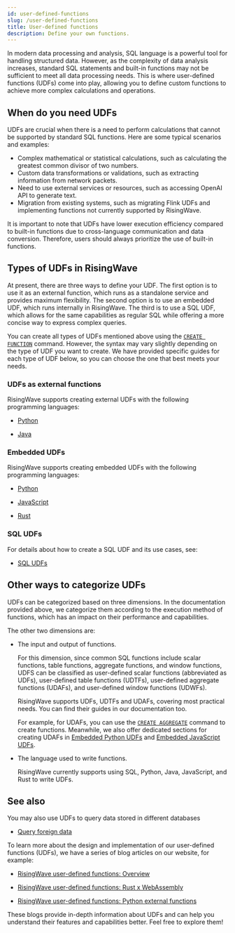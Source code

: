 ```yaml
---
id: user-defined-functions
slug: /user-defined-functions
title: User-defined functions
description: Define your own functions.
---
```

<head>
  <link rel="canonical" href="https://docs.risingwave.com/docs/current/user-defined-functions/" />
</head>

In modern data processing and analysis, SQL language is a powerful tool for handling structured data. However, as the complexity of data analysis increases, standard SQL statements and built-in functions may not be sufficient to meet all data processing needs. This is where user-defined functions (UDFs) come into play, allowing you to define custom functions to achieve more complex calculations and operations.

## When do you need UDFs

UDFs are crucial when there is a need to perform calculations that cannot be supported by standard SQL functions. Here are some typical scenarios and examples:

- Complex mathematical or statistical calculations, such as calculating the greatest common divisor of two numbers.
- Custom data transformations or validations, such as extracting information from network packets.
- Need to use external services or resources, such as accessing OpenAI API to generate text.
- Migration from existing systems, such as migrating Flink UDFs and implementing functions not currently supported by RisingWave.

It is important to note that UDFs have lower execution efficiency compared to built-in functions due to cross-language communication and data conversion. Therefore, users should always prioritize the use of built-in functions.

## Types of UDFs in RisingWave

At present, there are three ways to define your UDF. The first option is to use it as an external function, which runs as a standalone service and provides maximum flexibility. The second option is to use an embedded UDF, which runs internally in RisingWave. The third is to use a SQL UDF, which allows for the same capabilities as regular SQL while offering a more concise way to express complex queries.

You can create all types of UDFs mentioned above using the [`CREATE FUNCTION`](/sql/commands/sql-create-function.md) command. However, the syntax may vary slightly depending on the type of UDF you want to create. We have provided specific guides for each type of UDF below, so you can choose the one that best meets your needs.


### UDFs as external functions

RisingWave supports creating external UDFs with the following programming languages:

- [Python](/sql/udf/udf-python.md)

- [Java](/sql/udf/udf-java.md)

### Embedded UDFs

RisingWave supports creating embedded UDFs with the following programming languages:

- [Python](/sql/udf/udf-python-embedded.md)

- [JavaScript](/sql/udf/udf-javascript.md)
- [Rust](/sql/udf/udf-rust.md)

### SQL UDFs

For details about how to create a SQL UDF and its use cases, see:

- [SQL UDFs](/sql/udf/sql-udfs.md)


## Other ways to categorize UDFs

UDFs can be categorized based on three dimensions. In the documentation provided above, we categorize them according to the execution method of functions, which has an impact on their performance and capabilities.

The other two dimensions are:

- The input and output of functions.

  For this dimension, since common SQL functions include scalar functions,  table functions, aggregate functions, and window functions, UDFS can be classified as user-defined scalar functions (abbreviated as UDFs), user-defined table functions (UDTFs), user-defined aggregate functions (UDAFs), and user-defined window functions (UDWFs).

  RisingWave supports UDFs, UDTFs and UDAFs, covering most practical needs. You can find their guides in our documentation too.
  
  For example, for UDAFs, you can use the [`CREATE AGGREGATE`](/sql/commands/sql-create-aggregate.md) command to create functions. Meanwhile, we also offer dedicated sections for creating UDAFs in [Embedded Python UDFs](/sql/udf/udf-python-embedded.md#define-your-aggregate-functions) and [Embedded JavaScript UDFs](/sql/udf/udf-javascript.md#define-your-aggregate-functions).
 
- The language used to write functions.

  RisingWave currently supports using SQL, Python, Java, JavaScript, and Rust to write UDFs.

## See also

You may also use UDFs to query data stored in different databases

- [Query foreign data](/sql/udf/udf-foreign-data.md)

To learn more about the design and implementation of our user-defined functions (UDFs), we have a series of blog articles on our website, for example:

- [RisingWave user-defined functions: Overview](https://risingwave.com/blog/risingwave-user-defined-functions-overview/)

- [RisingWave user-defined functions: Rust x WebAssembly](https://risingwave.com/blog/user-defined-functions-rust-x-webassembly/)

- [RisingWave user-defined functions: Python external functions](https://risingwave.com/blog/risingwave-user-defined-functions-3-python-external-functions/)

These blogs provide in-depth information about UDFs and can help you understand their features and capabilities better. Feel free to explore them!
